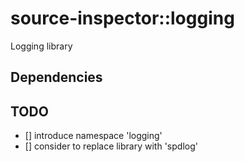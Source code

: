 # source-inspector::logging

Logging library

## Dependencies

## TODO
- [] introduce namespace 'logging'
- [] consider to replace library with 'spdlog'